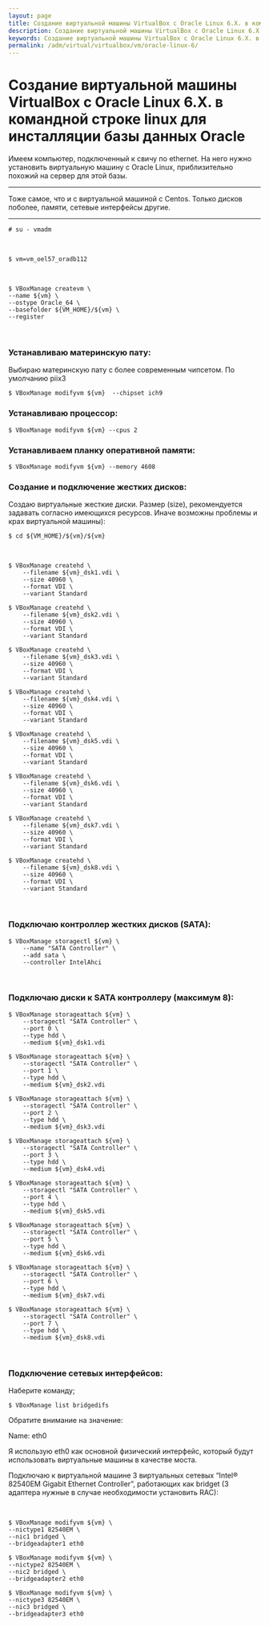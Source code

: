 ```yaml
---
layout: page
title: Создание виртуальной машины VirtualBox с Oracle Linux 6.X. в командной строке linux для инсталляции базы данных Oracle
description: Создание виртуальной машины VirtualBox с Oracle Linux 6.X. в командной строке linux для инсталляции базы данных Oracle
keywords: Создание виртуальной машины VirtualBox с Oracle Linux 6.X. в командной строке linux для инсталляции базы данных Oracle
permalink: /adm/virtual/virtualbox/vm/oracle-linux-6/
---
```


# Создание виртуальной машины VirtualBox с Oracle Linux 6.X. в командной строке linux для инсталляции базы данных Oracle

Имеем компьютер, подключенный к свичу по ethernet.
На него нужно установить виртуальную машину с Oracle Linux, приблизительно похожий на сервер для этой базы.

---

Тоже самое, что и с виртуальной машиной с Centos. Только дисков поболее, памяти, сетевые интерфейсы другие.

---

    # su - vmadm

<br/>

    $ vm=vm_oel57_oradb112

<br/>

    $ VBoxManage createvm \
    --name ${vm} \
    --ostype Oracle_64 \
    --basefolder ${VM_HOME}/${vm} \
    --register

<br/>

### Устанавливаю материнскую пату:

Выбираю материнскую пату с более современным чипсетом. По умолчанию piix3

    $ VBoxManage modifyvm ${vm}  --chipset ich9

### Устанавливаю процессор:

    $ VBoxManage modifyvm ${vm} --cpus 2

### Устанавливаем планку оперативной памяти:

    $ VBoxManage modifyvm ${vm} --memory 4608

### Создание и подключение жестких дисков:

Создаю виртуальные жесткие диски. Размер (size), рекомендуется задавать согласно имеющихся ресурсов. Иначе возможны проблемы и крах виртуальной машины):

    $ cd ${VM_HOME}/${vm}/${vm}

<br/>

```
$ VBoxManage createhd \
    --filename ${vm}_dsk1.vdi \
    --size 40960 \
    --format VDI \
    --variant Standard

$ VBoxManage createhd \
    --filename ${vm}_dsk2.vdi \
    --size 40960 \
    --format VDI \
    --variant Standard

$ VBoxManage createhd \
    --filename ${vm}_dsk3.vdi \
    --size 40960 \
    --format VDI \
    --variant Standard

$ VBoxManage createhd \
    --filename ${vm}_dsk4.vdi \
    --size 40960 \
    --format VDI \
    --variant Standard

$ VBoxManage createhd \
    --filename ${vm}_dsk5.vdi \
    --size 40960 \
    --format VDI \
    --variant Standard

$ VBoxManage createhd \
    --filename ${vm}_dsk6.vdi \
    --size 40960 \
    --format VDI \
    --variant Standard

$ VBoxManage createhd \
    --filename ${vm}_dsk7.vdi \
    --size 40960 \
    --format VDI \
    --variant Standard

$ VBoxManage createhd \
    --filename ${vm}_dsk8.vdi \
    --size 40960 \
    --format VDI \
    --variant Standard
```

<br/>

### Подключаю контроллер жестких дисков (SATA):

```
$ VBoxManage storagectl ${vm} \
    --name "SATA Controller" \
    --add sata \
    --controller IntelAhci
```

<br/>

### Подключаю диски к SATA контроллеру (максимум 8):

```
$ VBoxManage storageattach ${vm} \
    --storagectl "SATA Controller" \
    --port 0 \
    --type hdd \
    --medium ${vm}_dsk1.vdi

$ VBoxManage storageattach ${vm} \
    --storagectl "SATA Controller" \
    --port 1 \
    --type hdd \
    --medium ${vm}_dsk2.vdi

$ VBoxManage storageattach ${vm} \
    --storagectl "SATA Controller" \
    --port 2 \
    --type hdd \
    --medium ${vm}_dsk3.vdi

$ VBoxManage storageattach ${vm} \
    --storagectl "SATA Controller" \
    --port 3 \
    --type hdd \
    --medium ${vm}_dsk4.vdi

$ VBoxManage storageattach ${vm} \
    --storagectl "SATA Controller" \
    --port 4 \
    --type hdd \
    --medium ${vm}_dsk5.vdi

$ VBoxManage storageattach ${vm} \
    --storagectl "SATA Controller" \
    --port 5 \
    --type hdd \
    --medium ${vm}_dsk6.vdi

$ VBoxManage storageattach ${vm} \
    --storagectl "SATA Controller" \
    --port 6 \
    --type hdd \
    --medium ${vm}_dsk7.vdi

$ VBoxManage storageattach ${vm} \
    --storagectl "SATA Controller" \
    --port 7 \
    --type hdd \
    --medium ${vm}_dsk8.vdi
```

<br/>

### Подключение сетевых интерфейсов:

Наберите команду;

    $ VBoxManage list bridgedifs

Обратите внимание на значение:

Name: eth0

Я использую eth0 как основной физический интерфейс, который будут использовать виртуальные машины в качестве моста.

Подключаю к виртуальной машине 3 виртуальных сетевых “Intel® 82540EM Gigabit Ethernet Controller”, работающих как bridget (3 адаптера нужные в случае необходимости установить RAC):

<br/>

```
$ VBoxManage modifyvm ${vm} \
--nictype1 82540EM \
--nic1 bridged \
--bridgeadapter1 eth0

$ VBoxManage modifyvm ${vm} \
--nictype2 82540EM \
--nic2 bridged \
--bridgeadapter2 eth0

$ VBoxManage modifyvm ${vm} \
--nictype3 82540EM \
--nic3 bridged \
--bridgeadapter3 eth0
```
